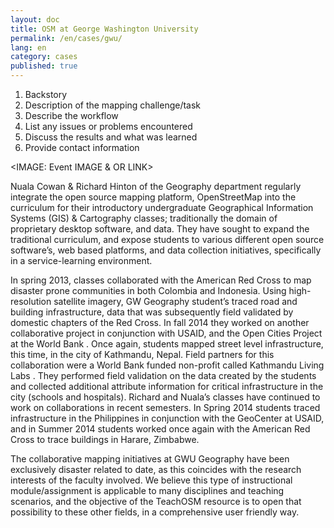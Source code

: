 ```yaml
---
layout: doc
title: OSM at George Washington University
permalink: /en/cases/gwu/
lang: en
category: cases
published: true
---
```


1. Backstory
2. Description of the mapping challenge/task
3. Describe the workflow
4. List any issues or problems encountered
5. Discuss the results and what was learned
6. Provide contact information

<IMAGE: Event IMAGE & OR LINK> 

Nuala Cowan & Richard Hinton of the Geography department regularly integrate the open source mapping platform, OpenStreetMap into the curriculum for their introductory undergraduate Geographical Information Systems (GIS) & Cartography classes; traditionally the domain of proprietary desktop software, and data. They have sought to expand the traditional curriculum, and expose students to various different open source software’s, web based platforms, and data collection initiatives, specifically in a service-learning environment. 

In spring 2013, classes collaborated with the American Red Cross to map disaster prone communities in both Colombia and Indonesia. Using high-resolution satellite imagery, GW Geography student’s traced road and building infrastructure, data that was subsequently field validated by domestic chapters of the Red Cross. In fall 2014 they worked on another collaborative project in conjunction with USAID, and the Open Cities Project at the World Bank . Once again, students mapped street level infrastructure, this time, in the city of Kathmandu, Nepal. Field partners for this collaboration were a World Bank funded non-profit called Kathmandu Living Labs . They performed field validation on the data created by the students and collected additional attribute information for critical infrastructure in the city (schools and hospitals). Richard and Nuala’s classes have continued to work on collaborations in recent semesters. In Spring 2014 students traced infrastructure in the Philippines in conjunction with the GeoCenter at USAID, and in Summer 2014 students worked once again with the American Red Cross to trace buildings in Harare, Zimbabwe. 

The collaborative mapping initiatives at GWU Geography have been exclusively disaster related to date, as this coincides with the research interests of the faculty involved. We believe this type of instructional module/assignment is applicable to many disciplines and teaching scenarios, and the objective of the TeachOSM resource is to open that possibility to these other fields, in a comprehensive user friendly way.